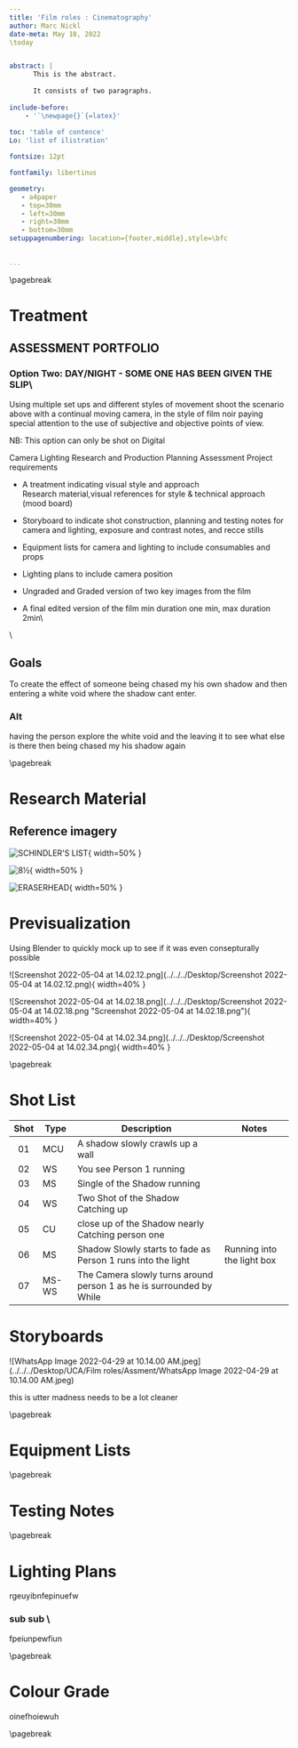 ```yaml
---
title: 'Film roles : Cinematography'
author: Marc Nickl
date-meta: May 10, 2022
\today


abstract: |
      This is the abstract.
    
      It consists of two paragraphs.
      
include-before:
    - '`\newpage{}`{=latex}'
 
toc: 'table of contence'
Lo: 'list of ilistration'

fontsize: 12pt

fontfamily: libertinus

geometry:
   - a4paper
   - top=30mm
   - left=30mm
   - right=30mm
   - bottom=30mm
setuppagenumbering: location={footer,middle},style=\bfc

      
...
```

\pagebreak

# Treatment

## ASSESSMENT PORTFOLIO

### Option Two: DAY/NIGHT - SOME ONE HAS BEEN GIVEN THE SLIP\

Using multiple set ups and different styles of movement shoot the scenario above with a continual moving camera, in the style of film noir paying special attention to the use of subjective and objective points of view.

NB: This option can only be shot on Digital

Camera Lighting Research and Production Planning Assessment Project requirements

- A treatment indicating visual style and approach  
Research material,visual references for style & technical approach (mood board)
- Storyboard to indicate shot construction, planning and testing notes for camera and lighting, exposure and contrast notes, and recce stills

- Equipment lists for camera and lighting to include consumables and props 
- Lighting plans to include camera position  
- Ungraded and Graded version of two key images from the film  
- A final edited version of the film min duration one min, max duration 2min\

\

## Goals
To create the effect of someone being chased my his own shadow and then entering a white void where the shadow cant enter. 

### Alt
having the person explore the white void and the leaving it to see what else is there then being chased my his shadow again




\pagebreak
# Research Material

## Reference imagery                                          


![SCHINDLER'S LIST](../../../Downloads/JO82OPW7.jpeg "SCHINDLER'S LIST"){ width=50% }



![8½](../../../Downloads/R9U3TWDY.jpeg "8½"){ width=50% }

![ERASERHEAD](../../../Downloads/7K05TW89.jpeg "ERASERHEAD"){ width=50% }

# Previsualization

Using Blender to quickly mock up to see if it was even consepturally possible 

![Screenshot 2022-05-04 at 14.02.12.png](../../../Desktop/Screenshot 2022-05-04 at 14.02.12.png){ width=40% }

![Screenshot 2022-05-04 at 14.02.18.png](../../../Desktop/Screenshot 2022-05-04 at 14.02.18.png "Screenshot 2022-05-04 at 14.02.18.png"){ width=40% }

![Screenshot 2022-05-04 at 14.02.34.png](../../../Desktop/Screenshot 2022-05-04 at 14.02.34.png){ width=40% }


\pagebreak


# Shot List 

| Shot | Type  | Description                                                          | Notes                      |
|:----:|-------|----------------------------------------------------------------------|----------------------------|
| 01   | MCU   | A shadow slowly crawls up a wall                                     |                            |
| 02   | WS    | You see Person 1 running                                             |                            |
| 03   | MS    | Single of the Shadow running                                         |                            |
| 04   | WS    | Two Shot of the Shadow Catching up                                   |                            |
| 05   | CU    | close up of the Shadow nearly Catching person one                    |                            |
| 06   | MS    | Shadow Slowly starts to fade as Person 1 runs into the light         | Running into the light box |
| 07   | MS-WS | The Camera slowly turns around person 1 as he is surrounded by While |                            |



# Storyboards

![WhatsApp Image 2022-04-29 at 10.14.00 AM.jpeg](../../../Desktop/UCA/Film roles/Assment/WhatsApp Image 2022-04-29 at 10.14.00 AM.jpeg)

this is utter madness needs to be a lot cleaner 



\pagebreak

# Equipment Lists

\pagebreak

# Testing Notes


\pagebreak

# Lighting Plans


rgeuyibnfepinuefw


### sub sub \


fpeiunpewfiun

\pagebreak

# Colour Grade

oinefhoiewuh

\pagebreak
